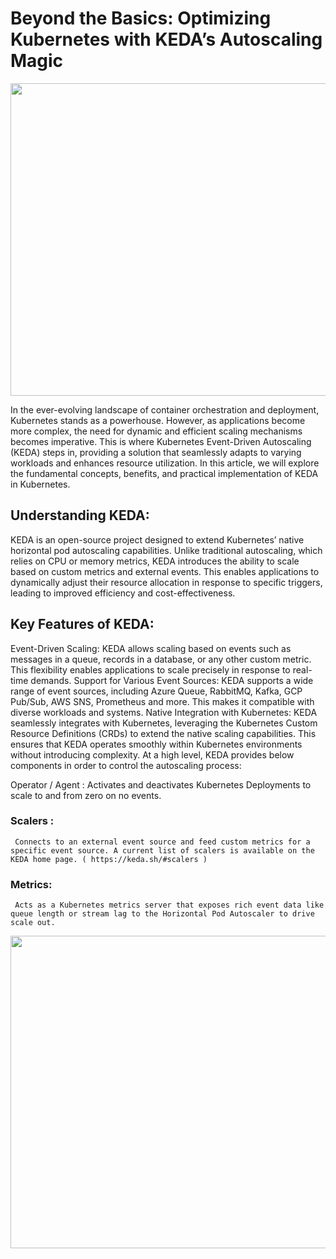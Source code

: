 # Beyond the Basics: Optimizing Kubernetes with KEDA’s Autoscaling Magic

<p align="center">
  <img width="1000" height="500" src="https://miro.medium.com/v2/resize:fit:1100/format:webp/1*dG_qhTbHDaZZJylItVknLw.jpeg">
</p>

In the ever-evolving landscape of container orchestration and deployment, Kubernetes stands as a powerhouse. However, as applications become more complex, the need for dynamic and efficient scaling mechanisms becomes imperative. This is where Kubernetes Event-Driven Autoscaling (KEDA) steps in, providing a solution that seamlessly adapts to varying workloads and enhances resource utilization. In this article, we will explore the fundamental concepts, benefits, and practical implementation of KEDA in Kubernetes.

## Understanding KEDA:
KEDA is an open-source project designed to extend Kubernetes’ native horizontal pod autoscaling capabilities. Unlike traditional autoscaling, which relies on CPU or memory metrics, KEDA introduces the ability to scale based on custom metrics and external events. This enables applications to dynamically adjust their resource allocation in response to specific triggers, leading to improved efficiency and cost-effectiveness.

## Key Features of KEDA:
Event-Driven Scaling: KEDA allows scaling based on events such as messages in a queue, records in a database, or any other custom metric. This flexibility enables applications to scale precisely in response to real-time demands.
Support for Various Event Sources: KEDA supports a wide range of event sources, including Azure Queue, RabbitMQ, Kafka, GCP Pub/Sub, AWS SNS, Prometheus and more. This makes it compatible with diverse workloads and systems.
Native Integration with Kubernetes: KEDA seamlessly integrates with Kubernetes, leveraging the Kubernetes Custom Resource Definitions (CRDs) to extend the native scaling capabilities. This ensures that KEDA operates smoothly within Kubernetes environments without introducing complexity.
At a high level, KEDA provides below components in order to control the autoscaling process:

Operator / Agent : Activates and deactivates Kubernetes Deployments to scale to and from zero on no events.
### Scalers : 
     Connects to an external event source and feed custom metrics for a specific event source. A current list of scalers is available on the KEDA home page. ( https://keda.sh/#scalers )
### Metrics: 
     Acts as a Kubernetes metrics server that exposes rich event data like queue length or stream lag to the Horizontal Pod Autoscaler to drive scale out.

<p align="center">
  <img width="700" height="500" src=["https://miro.medium.com/v2/resize:fit:828/format:webp/1*h9PhYvWHRezdoMR1jifZCQ.png">
</p>
